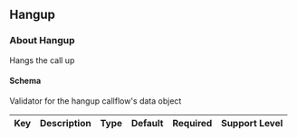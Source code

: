 ## Hangup

### About Hangup

Hangs the call up

#### Schema

Validator for the hangup callflow's data object



Key | Description | Type | Default | Required | Support Level
--- | ----------- | ---- | ------- | -------- | -------------



